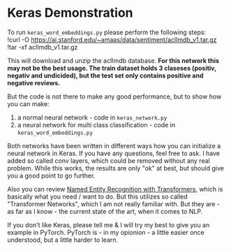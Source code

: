 # Keras Demonstration

To run `keras_word_embeddings.py` please perform the following steps: <br>
!curl -O https://ai.stanford.edu/~amaas/data/sentiment/aclImdb_v1.tar.gz <br>
!tar -xf aclImdb_v1.tar.gz

This will download and unzip the aclImdb database. **For this network this may not be the best usage.
The train dataset holds 3 claseses (positiv, negativ and undicided), but the test set only contains positive and negative reviews.**

But the code is not there to make any good performance, but to show how you can make: <br>
1) a normal neural network - code in `keras_network.py`
2) a neural network for multi class classification - code in `keras_word_embeddings.py`

Both networks have been written in different ways how you can initialize a neural network in Keras.
If you have any questions, feel free to ask. I have added so called conv layers, which could be removed without any real problem.
While this works, the results are only "ok" at best, but should give you a good point to go further.

Also you can review [Named Entity Recognition with Transformers](https://keras.io/examples/nlp/ner_transformers/), which is basically what you need / want to do.
But this utilizes so called "Transformer Networks", which I am not really familiar with.
But they are - as far as I know - the current state of the art, when it comes to NLP.

If you don't like Keras, please tell me & I will try my best to give you an example in PyTorch.
PyTorch is - in my opionion - a little easier once understood, but a little harder to learn.
